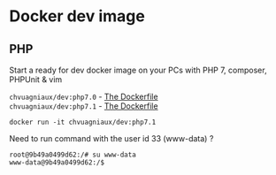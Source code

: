 # Docker dev image

## PHP
Start a ready for dev docker image on your PCs with PHP 7, composer, PHPUnit & vim  
 
`chvuagniaux/dev:php7.0` -  [The Dockerfile](php-7.0/Dockerfile)  
`chvuagniaux/dev:php7.1` -  [The Dockerfile](php-7.1/Dockerfile)  

```
docker run -it chvuagniaux/dev:php7.1
```

Need to run command with the user id 33 (www-data) ?
```
root@9b49a0499d62:/# su www-data
www-data@9b49a0499d62:/$
```
